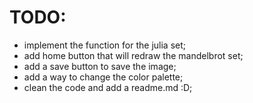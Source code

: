 # TODO:

- implement the function for the julia set;
- add home button that will redraw the mandelbrot set;
- add a save button to save the image;
- add a way to change the color palette;
- clean the code and add a readme.md :D;
